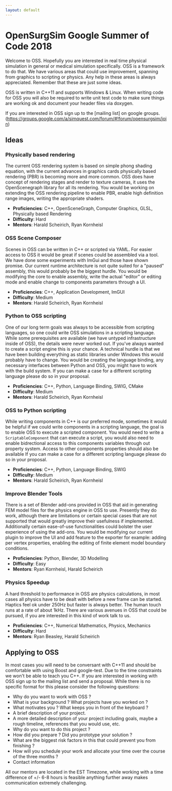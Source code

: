 ```yaml
---
layout: default
---
```


# OpenSurgSim Google Summer of Code 2018

Welcome to OSS. Hopefully you are interested in real time physical simulation in general or medical simulation specifically. OSS is a framework to do that. We have various areas that could use improvement, spanning from graphics to scripting or physics. Any help in these areas is always appreciated. Remember that these are just some ideas.

OSS is written in C++11 and supports Windows & Linux. When writing code for OSS you will also be required to write unit test code to make sure things are working ok and document your header files via doxygen.

If you are interested in OSS sign up to the [mailing list] on google groups.(https://groups.google.com/a/simquest.com/forum/#!forum/opensurgsim/join) 

## Ideas

### Physically based rendering

The current OSS rendering system is based on simple phong shading equation, with the current advances in graphics cards physically based rendering (PBR) is becoming more and more common. OSS does have concept of rendering stages and render to texture cameras, it uses the OpenScenegraph library for all its rendering. You would be working on extending the OSS rendering pipeline to enable PBR, enable high definition range images, writing the appropriate shaders.

- **Proficiencies**: C++, OpenSceneGraph, Computer Graphics, GLSL, Physically based Rendering
- **Difficulty**: Hard
- **Mentors**: Harald Scheirich, Ryan Kornheisl

### OSS Scene Composer

Scenes in OSS can be written in C++ or scripted via YAML. For easier access to OSS it would be great if scenes could be assembled via a tool. We have done some experiments with ImGui and those have shown promise. Our current runtime architecture is not quite suited for a "paused" assembly, this would probably be the biggest hurdle. You would be modifying the core to enable assembly, write the actual "editor" or editing mode and enable change to components parameters through a UI.

- **Proficiencies**: C++, Application Development, ImGUI
- **Difficulty**: Medium
- **Mentors**: Harald Scheirich, Ryan Kornheisl

### Python to OSS scripting

One of our long term goals was always to be accessible from scripting languages, so one could write OSS simulations in a scripting language. While some prerequisites are available (we have untyped infrastructure inside of OSS), the details were never worked out. If you've always wanted to create a script engine this is your chance. A technical hurdle is that we have been building everything as static libraries under Windows this would probably have to change. You would be creating the language binding, any necessary interfaces between Python and OSS, you might have to work with the build system.
If you can make a case for a different scripting language please do so in your proposal.

- **Proficiencies**: C++, Python, Language Binding, SWIG, CMake
- **Difficulty**: Medium
- **Mentors**: Harald Scheirich, Ryan Kornheisl

### OSS to Python scripting

While writing components in C++ is our preferred mode, sometimes it would be helpful if we could write components in a scripting language, the goal is to enable OSS to execute a scripted component. You would need to write a `ScriptableComponent` that can execute a script, you would also need to enable bidrectional access to this components variables through out property system. Access to other components properties should also be available
If you can make a case for a different scripting language please do so in your proposal.

- **Proficiencies**: C++, Python, Language Binding, SWIG
- **Difficulty**: Medium
- **Mentors**: Harald Scheirich, Ryan Kornheisl

### Improve Blender Tools

There is a set of Blender add-ons provided in OSS that aid in generating FEM model files for the physics engine in OSS to use. Presently they do work, although there are limitations or certain special cases that are not supported that would greatly improve their usefulness if implemented. Additionally certain ease-of-use functionalities could bolster the user experience of using the add-ons. You would be modifying our current plugin to improve the UI and add feature to the exporter for example: adding per vertex properties, enabling the editing of finite element model boundary conditions. 

- **Proficiencies**: Python, Blender, 3D Modelling
- **Difficulty**: Easy
- **Mentors**: Ryan Kornheisl, Harald Scheirich

### Physics Speedup

A hard threshold to performance in OSS are physics calculations, in most cases all physics have to be dealt with before a new frame can be started. Haptics feel ok under 250Hz but faster is always better. The human touch runs at a rate of about 1kHz. There are various avenues in OSS that could be pursued, if you are interested in this kind of work talk to us.

- **Proficiencies**: C++, Numerical Mathematics, Physics, Mechanics
- **Difficulty**: Hard
- **Mentors**: Ryan Beasley, Harald Scheirich


## Applying to OSS

In most cases you will need to be conversant with C++11 and should be comfortable with using Boost and google-test. Due to the time constraints we won't be able to teach you C++. If you are interested in working with OSS sign up to the mailing list and send a proposal. While there is no specific format for this please consider the following questions:

- Why do you want to work with OSS ?
- What is your background ? What projects have you worked on ?
- What motivates you ? What keeps you in front of the keyboard ?
- A brief description of your project.
- A more detailed description of your project including goals, maybe a rough timeline, references that you would use, etc.
- Why do you want to do this project ?
- How did you prepare ? Did you prototype your solution ?
- What are the biggest risk factors in this that could prevent you from finishing ?
- How will you schedule your work and allocate your time over the course of the three months ? 
- Contact information

All our mentors are located in the EST Timezone, while working with a time difference of +/- 6-8 hours is feasible anything further away makes communication extremely challenging.
